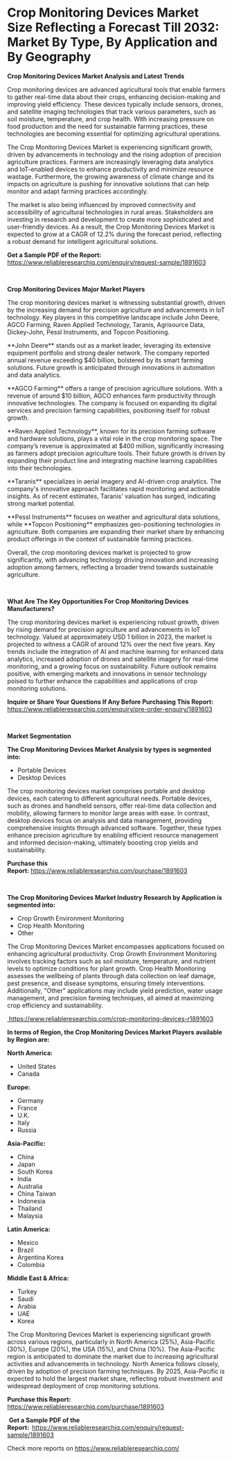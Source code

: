<p><h1>Crop Monitoring Devices Market Size Reflecting a Forecast Till 2032: Market By Type, By Application and By Geography</h1></p><p><strong>Crop Monitoring Devices Market Analysis and Latest Trends</strong></p>
<p><p>Crop monitoring devices are advanced agricultural tools that enable farmers to gather real-time data about their crops, enhancing decision-making and improving yield efficiency. These devices typically include sensors, drones, and satellite imaging technologies that track various parameters, such as soil moisture, temperature, and crop health. With increasing pressure on food production and the need for sustainable farming practices, these technologies are becoming essential for optimizing agricultural operations.</p><p>The Crop Monitoring Devices Market is experiencing significant growth, driven by advancements in technology and the rising adoption of precision agriculture practices. Farmers are increasingly leveraging data analytics and IoT-enabled devices to enhance productivity and minimize resource wastage. Furthermore, the growing awareness of climate change and its impacts on agriculture is pushing for innovative solutions that can help monitor and adapt farming practices accordingly. </p><p>The market is also being influenced by improved connectivity and accessibility of agricultural technologies in rural areas. Stakeholders are investing in research and development to create more sophisticated and user-friendly devices. As a result, the Crop Monitoring Devices Market is expected to grow at a CAGR of 12.2% during the forecast period, reflecting a robust demand for intelligent agricultural solutions.</p></p>
<p><strong>Get a Sample PDF of the Report:&nbsp;</strong> <a href="https://www.reliableresearchiq.com/enquiry/request-sample/1891603?utm_campaign=3073&utm_medium=2&utm_source=Github&utm_content=ia&utm_term=28032025&utm_id=crop-monitoring-devices">https://www.reliableresearchiq.com/enquiry/request-sample/1891603</a></p>
<p>&nbsp;</p>
<p><strong>Crop Monitoring Devices Major Market Players</strong></p>
<p><p>The crop monitoring devices market is witnessing substantial growth, driven by the increasing demand for precision agriculture and advancements in IoT technology. Key players in this competitive landscape include John Deere, AGCO Farming, Raven Applied Technology, Taranis, Agrisource Data, Dickey-John, Pessl Instruments, and Topcon Positioning.</p><p>**John Deere** stands out as a market leader, leveraging its extensive equipment portfolio and strong dealer network. The company reported annual revenue exceeding $40 billion, bolstered by its smart farming solutions. Future growth is anticipated through innovations in automation and data analytics.</p><p>**AGCO Farming** offers a range of precision agriculture solutions. With a revenue of around $10 billion, AGCO enhances farm productivity through innovative technologies. The company is focused on expanding its digital services and precision farming capabilities, positioning itself for robust growth.</p><p>**Raven Applied Technology**, known for its precision farming software and hardware solutions, plays a vital role in the crop monitoring space. The company’s revenue is approximated at $400 million, significantly increasing as farmers adopt precision agriculture tools. Their future growth is driven by expanding their product line and integrating machine learning capabilities into their technologies.</p><p>**Taranis** specializes in aerial imagery and AI-driven crop analytics. The company's innovative approach facilitates rapid monitoring and actionable insights. As of recent estimates, Taranis' valuation has surged, indicating strong market potential.</p><p>**Pessl Instruments** focuses on weather and agricultural data solutions, while **Topcon Positioning** emphasizes geo-positioning technologies in agriculture. Both companies are expanding their market share by enhancing product offerings in the context of sustainable farming practices.</p><p>Overall, the crop monitoring devices market is projected to grow significantly, with advancing technology driving innovation and increasing adoption among farmers, reflecting a broader trend towards sustainable agriculture.</p></p>
<p>&nbsp;</p>
<p><strong>What Are The Key Opportunities For Crop Monitoring Devices Manufacturers?</strong></p>
<p><p>The crop monitoring devices market is experiencing robust growth, driven by rising demand for precision agriculture and advancements in IoT technology. Valued at approximately USD 1 billion in 2023, the market is projected to witness a CAGR of around 12% over the next five years. Key trends include the integration of AI and machine learning for enhanced data analytics, increased adoption of drones and satellite imagery for real-time monitoring, and a growing focus on sustainability. Future outlook remains positive, with emerging markets and innovations in sensor technology poised to further enhance the capabilities and applications of crop monitoring solutions.</p></p>
<p><strong>Inquire or Share Your Questions If Any Before Purchasing This Report:</strong> <a href="https://www.reliableresearchiq.com/enquiry/pre-order-enquiry/1891603?utm_campaign=3073&utm_medium=2&utm_source=Github&utm_content=ia&utm_term=28032025&utm_id=crop-monitoring-devices">https://www.reliableresearchiq.com/enquiry/pre-order-enquiry/1891603</a></p>
<p>&nbsp;</p>
<p><strong>Market Segmentation</strong></p>
<p><strong>The Crop Monitoring Devices Market Analysis by types is segmented into:</strong></p>
<p><ul><li>Portable Devices</li><li>Desktop Devices</li></ul></p>
<p><p>The crop monitoring devices market comprises portable and desktop devices, each catering to different agricultural needs. Portable devices, such as drones and handheld sensors, offer real-time data collection and mobility, allowing farmers to monitor large areas with ease. In contrast, desktop devices focus on analysis and data management, providing comprehensive insights through advanced software. Together, these types enhance precision agriculture by enabling efficient resource management and informed decision-making, ultimately boosting crop yields and sustainability.</p></p>
<p><strong>Purchase this Report:&nbsp;</strong><a href="https://www.reliableresearchiq.com/purchase/1891603?utm_campaign=3073&utm_medium=2&utm_source=Github&utm_content=ia&utm_term=28032025&utm_id=crop-monitoring-devices">https://www.reliableresearchiq.com/purchase/1891603</a></p>
<p>&nbsp;</p>
<p><strong>The Crop Monitoring Devices Market Industry Research by Application is segmented into:</strong></p>
<p><ul><li>Crop Growth Environment Monitoring</li><li>Crop Health Monitoring</li><li>Other</li></ul></p>
<p><p>The Crop Monitoring Devices Market encompasses applications focused on enhancing agricultural productivity. Crop Growth Environment Monitoring involves tracking factors such as soil moisture, temperature, and nutrient levels to optimize conditions for plant growth. Crop Health Monitoring assesses the wellbeing of plants through data collection on leaf damage, pest presence, and disease symptoms, ensuring timely interventions. Additionally, "Other" applications may include yield prediction, water usage management, and precision farming techniques, all aimed at maximizing crop efficiency and sustainability.</p></p>
<p><a href="https://www.reliableresearchiq.com/crop-monitoring-devices-r1891603?utm_campaign=3073&utm_medium=2&utm_source=Github&utm_content=ia&utm_term=28032025&utm_id=crop-monitoring-devices">&nbsp;https://www.reliableresearchiq.com/crop-monitoring-devices-r1891603</a></p>
<p><strong>In terms of Region, the Crop Monitoring Devices Market Players available by Region are:</strong></p>
<p>
    <p> <strong> North America: </strong>
        <ul>
            <li>United States</li>
            <li>Canada</li>
        </ul>
        </p> 
    <p> <strong> Europe: </strong>
        <ul>
            <li>Germany</li>
            <li>France</li>
            <li>U.K.</li>
            <li>Italy</li>
            <li>Russia</li>
        </ul>
        </p> 
    <p> <strong> Asia-Pacific: </strong>
        <ul>
            <li>China</li>
            <li>Japan</li>
            <li>South Korea</li>
            <li>India</li>
            <li>Australia</li>
            <li>China Taiwan</li>
            <li>Indonesia</li>
            <li>Thailand</li>
            <li>Malaysia</li>
        </ul>
        </p> 
    <p> <strong> Latin America: </strong>
        <ul>
            <li>Mexico</li>
            <li>Brazil</li>
            <li>Argentina Korea</li>
            <li>Colombia</li>
        </ul>
        </p> 
    <p> <strong> Middle East & Africa: </strong>
        <ul>
            <li>Turkey</li>
            <li>Saudi</li>
            <li>Arabia</li>
            <li>UAE</li>
            <li>Korea</li>
        </ul>
    </p>
    </p>
<p><p>The Crop Monitoring Devices Market is experiencing significant growth across various regions, particularly in North America (25%), Asia-Pacific (30%), Europe (20%), the USA (15%), and China (10%). The Asia-Pacific region is anticipated to dominate the market due to increasing agricultural activities and advancements in technology. North America follows closely, driven by adoption of precision farming techniques. By 2025, Asia-Pacific is expected to hold the largest market share, reflecting robust investment and widespread deployment of crop monitoring solutions.</p></p>
<p><strong>Purchase this Report: </strong><a href="https://www.reliableresearchiq.com/purchase/1891603?utm_campaign=3073&utm_medium=2&utm_source=Github&utm_content=ia&utm_term=28032025&utm_id=crop-monitoring-devices">https://www.reliableresearchiq.com/purchase/1891603</a></p>
<p>&nbsp;<strong>Get a Sample PDF of the Report:&nbsp;&nbsp;</strong><a href="https://www.reliableresearchiq.com/enquiry/request-sample/1891603?utm_campaign=3073&utm_medium=2&utm_source=Github&utm_content=ia&utm_term=28032025&utm_id=crop-monitoring-devices">https://www.reliableresearchiq.com/enquiry/request-sample/1891603</a></p>
<p><strong></strong></p>
<p>Check more reports on <a href="https://www.reliableresearchiq.com/?utm_campaign=3073&utm_medium=2&utm_source=Github&utm_content=ia&utm_term=28032025&utm_id=crop-monitoring-devices">https://www.reliableresearchiq.com/</a></p>